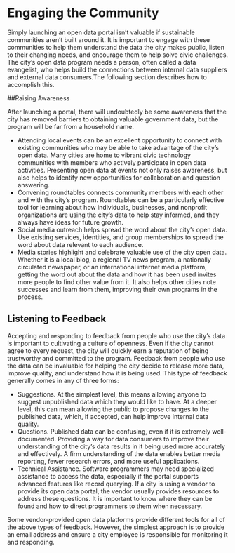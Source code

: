 # Engaging the Community

Simply launching an open data portal isn’t valuable if sustainable communities aren’t built around it. It is important to engage with these communities to help them understand the data the city makes public, listen to their changing needs, and encourage them to help solve civic challenges. The city’s open data program needs a person, often called a data evangelist, who helps build the connections between internal data suppliers and external data consumers.The following section describes how to accomplish this.

##Raising Awareness

After launching a portal, there will undoubtedly be some awareness that the city has removed barriers to obtaining valuable government data, but the program will be far from a household name. 

* Attending local events can be an excellent opportunity to connect with existing communities who may be able to take advantage of the city’s open data. Many cities are home to vibrant civic technology communities with members who actively participate in open data activities. Presenting open data at events not only raises awareness, but also helps to identify new opportunities for collaboration and question answering. 
* Convening roundtables connects community members with each other and with the city’s program. Roundtables can be a particularly effective tool for learning about how individuals, businesses, and nonprofit organizations are using the city’s data to help stay informed, and they always have ideas for future growth.
* Social media outreach helps spread the word about the city’s open data. Use existing services, identities, and group memberships to spread the word about data relevant to each audience.
* Media stories highlight and celebrate valuable use of the city open data. Whether it is a local blog, a regional TV news program, a nationally circulated newspaper, or an international internet media platform, getting the word out about the data and how it has been used invites more people to find other value from it. It also helps other cities note successes and learn from them, improving their own programs in the process.

## Listening to Feedback

Accepting and responding to feedback from people who use the city’s data is important to cultivating a culture of openness. Even if the city cannot agree to every request, the city will quickly earn a reputation of being trustworthy and committed to the program. Feedback from people who use the data can be invaluable for helping the city decide to release more data, improve quality, and understand how it is being used. This type of feedback generally comes in any of three forms:

* Suggestions. At the simplest level, this means allowing anyone to suggest unpublished data which they would like to have. At a deeper level, this can mean allowing the public to propose changes to the published data, which, if accepted, can help improve internal data quality.
* Questions. Published data can be confusing, even if it is extremely well-documented. Providing a way for data consumers to improve their understanding of the city’s data results in it being used more accurately and effectively. A firm understanding of the data enables better media reporting, fewer research errors, and more useful applications.
* Technical Assistance. Software programmers may need specialized assistance to access the data, especially if the portal supports advanced features like record querying. If a city is using a vendor to provide its open data portal, the vendor usually provides resources to address these questions. It is important to know where they can be found and how to direct programmers to them when necessary.

Some vendor-provided open data platforms provide different tools for all of the above types of feedback. However, the simplest approach is to provide an email address and ensure a city employee is responsible for monitoring it and responding.